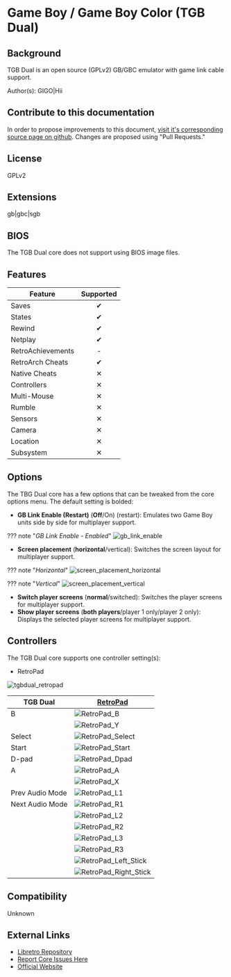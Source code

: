 # Game Boy / Game Boy Color (TGB Dual)

## Background

TGB Dual is an open source (GPLv2) GB/GBC emulator with game link cable support.

Author(s): GIGO|Hii

## Contribute to this documentation

In order to propose improvements to this document, [visit it's corresponding source page on github](https://github.com/libretro/docs/tree/master/docs/library/tgbdual.md). Changes are proposed using "Pull Requests."

## License

GPLv2

## Extensions

gb|gbc|sgb

## BIOS

The TGB Dual core does not support using BIOS image files.

## Features

| Feature           | Supported |
|-------------------|:---------:|
| Saves             | ✔         |
| States            | ✔         |
| Rewind            | ✔         |
| Netplay           | ✔         |
| RetroAchievements | -         |
| RetroArch Cheats  | ✔         |
| Native Cheats     | ✕         |
| Controllers       | ✕         |
| Multi-Mouse       | ✕         |
| Rumble            | ✕         |
| Sensors           | ✕         |
| Camera            | ✕         |
| Location          | ✕         |
| Subsystem         | ✕         |

## Options

The TBG Dual core has a few options that can be tweaked from the core options menu. The default setting is bolded:

- **GB Link Enable (Restart)** (**Off**/On) (restart): Emulates two Game Boy units side by side for multiplayer support.

??? note "*GB Link Enable - Enabled*"
    ![gb_link_enable](images\Cores\tgbdual\gb_link_enable.png)

- **Screen placement** (**horizontal**/vertical): Switches the screen layout for multiplayer support.

??? note "*Horizontal*"
    ![screen_placement_horizontal](images\Cores\tgbdual\screen_placement_horizontal.png)

??? note "*Vertical*"
    ![screen_placement_vertical](images\Cores\tgbdual\screen_placement_vertical.png)

- **Switch player screens** (**normal**/switched): Switches the player screens for multiplayer support.
- **Show player screens** (**both players**/player 1 only/player 2 only): Displays the selected player screens for multiplayer support.

## Controllers

The TGB Dual core supports one controller setting(s):

* RetroPad

![tgbdual_retropad](images/Controllers/tgbdual_retropad.png)

| TGB Dual         | [RetroPad](RetroPad)                                           |
|------------------|----------------------------------------------------------------|
| B                | ![RetroPad_B](images/RetroPad/Retro_B_Round.png)               |
|                  | ![RetroPad_Y](images/RetroPad/Retro_Y_Round.png)               |
| Select           | ![RetroPad_Select](images/RetroPad/Retro_Select.png)           |
| Start            | ![RetroPad_Start](images/RetroPad/Retro_Start.png)             |
| D-pad            | ![RetroPad_Dpad](images/RetroPad/Retro_Dpad.png)               |
| A                | ![RetroPad_A](images/RetroPad/Retro_A_Round.png)               |
|                  | ![RetroPad_X](images/RetroPad/Retro_X_Round.png)               |
| Prev Audio Mode  | ![RetroPad_L1](images/RetroPad/Retro_L1.png)                   |
| Next Audio Mode  | ![RetroPad_R1](images/RetroPad/Retro_R1.png)                   |
|                  | ![RetroPad_L2](images/RetroPad/Retro_L2_Temp.png)              |
|                  | ![RetroPad_R2](images/RetroPad/Retro_R2.png)                   |
|                  | ![RetroPad_L3](images/RetroPad/Retro_L3.png)                   |
|                  | ![RetroPad_R3](images/RetroPad/Retro_R3.png)                   |
|                  | ![RetroPad_Left_Stick](images/RetroPad/Retro_Left_Stick.png)   |
|                  | ![RetroPad_Right_Stick](images/RetroPad/Retro_Right_Stick.png) |

## Compatibility

Unknown

## External Links

* [Libretro Repository](https://github.com/libretro/tgbdual-libretro)
* [Report Core Issues Here](https://github.com/libretro/libretro-meta)
* [Official Website](http://gigo.retrogames.com/download.html#tgb-dual)
